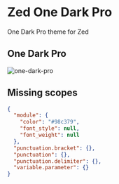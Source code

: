 # Zed One Dark Pro

One Dark Pro theme for Zed

## One Dark Pro

![one-dark-pro](./screenshots/one-dark-pro.png)

## Missing scopes

```json
{
  "module": {
    "color": "#98c379",
    "font_style": null,
    "font_weight": null
  },
  "punctuation.bracket": {},
  "punctuation": {},
  "punctuation.delimiter": {},
  "variable.parameter": {}
}
```
